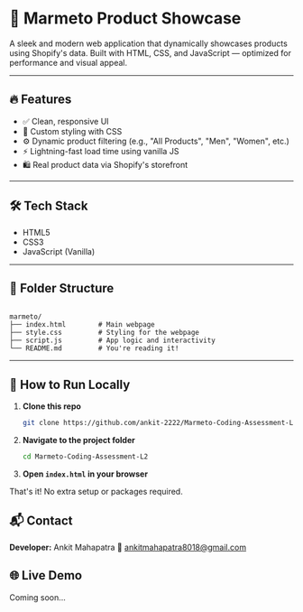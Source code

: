 # 🚀 Marmeto Product Showcase

A sleek and modern web application that dynamically showcases products using Shopify's data. Built with HTML, CSS, and JavaScript — optimized for performance and visual appeal.

---

## 🔥 Features

- ✅ Clean, responsive UI
- 🎨 Custom styling with CSS
- ⚙️ Dynamic product filtering (e.g., "All Products", "Men", "Women", etc.)
- ⚡ Lightning-fast load time using vanilla JS
- 🛍️ Real product data via Shopify's storefront

---

## 🛠️ Tech Stack

- HTML5
- CSS3
- JavaScript (Vanilla)

---

## 📂 Folder Structure

```

marmeto/
├── index.html        # Main webpage
├── style.css         # Styling for the webpage
├── script.js         # App logic and interactivity
└── README.md         # You're reading it!

````

---

## 🚧 How to Run Locally

1. **Clone this repo**
   ```bash
   git clone https://github.com/ankit-2222/Marmeto-Coding-Assessment-L2.git

2. **Navigate to the project folder**

   ```bash
   cd Marmeto-Coding-Assessment-L2
   ```

3. **Open `index.html` in your browser**

That's it! No extra setup or packages required.

## 📬 Contact

**Developer:** Ankit Mahapatra
📧 [ankitmahapatra8018@gmail.com](mailto:ankitmahapatra8018@gmail.com)


## 🌐 Live Demo

Coming soon... 
